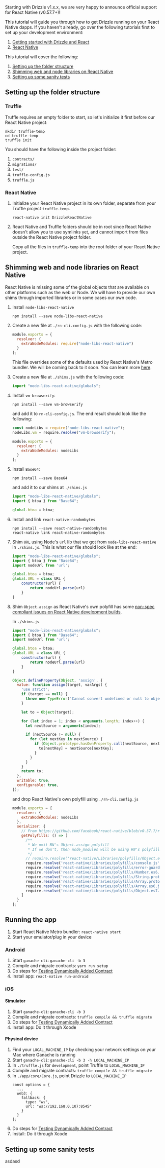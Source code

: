 Starting with Drizzle v1.x.x, we are very happy to announce official support for React Native (v0.57.7+)!

This tutorial will guide you through how to get Drizzle running on your React Native dapps. If you haven't already, go over the following tutorials first to set up your development environment: 

1. [Getting started with Drizzle and React](https://www.truffleframework.com/tutorials/getting-started-with-drizzle-and-react)
1. [React Native](https://facebook.github.io/react-native/docs/getting-started.html)

This tutorial will cover the following:

1. [Setting up the folder structure](#setting-up-the-folder-structure)
1. [Shimming web and node libraries on React Native](#Shimming-web-and-node-libraries-on-React-Native)
1. [Setting up some sanity tests](#Setting-up-some-sanity-tests)

## Setting up the folder structure

### Truffle

Truffle requires an empty folder to start, so let's initialize it first before our React Native project:

```shell
mkdir truffle-temp
cd truffle-temp
truffle init
```

You should have the following inside the project folder:

1. `contracts/`
1. `migrations/`
1. `test/`
1. `truffle-config.js`
1. `truffle.js`

### React Native

1. Initialize your React Native project in its own folder, separate from your Truffle project `truffle-temp`.

    ```shell
    react-native init DrizzleReactNative
    ```

1. React Native and Truffle folders should be in root since React Native doesn't allow you to use symlinks yet, and cannot import from files outside the React Native project folder.

    Copy all the files in `truffle-temp` into the root folder of your React Native project.

## Shimming web and node libraries on React Native

React Native is missing some of the global objects that are available on other platforms such as the web or Node. We will have to provide our own shims through imported libraries or in some cases our own code.

1. Install `node-libs-react-native`

    ```shell
    npm install --save node-libs-react-native
    ```
1. Create a new file at `./rn-cli.config.js` with the following code:

    ```js
    module.exports = {
      resolver: {
        extraNodeModules: require("node-libs-react-native")
      }
    };
    ```

    This file overrides some of the defaults used by React Native's Metro bundler. We will be coming back to it soon. You can learn more [here](https://facebook.github.io/react-native/docs/understanding-cli#cli-configs).

1. Create a new file at `./shims.js` with the following code:

    ```js
    import "node-libs-react-native/globals";
    ```

1. Install `vm-browserify`:

    ```shell
    npm install --save vm-browserify
    ```

    and add it to `rn-cli-config.js`. The end result should look like the following:

    ```js
    const nodeLibs = require("node-libs-react-native");
    nodeLibs.vm = require.resolve("vm-browserify");

    module.exports = {
      resolver: {
        extraNodeModules: nodeLibs
      }
    };
    ```

1. Install `Base64`:

    ```shell
    npm install --save Base64
    ```

   and add it to our shims at `./shims.js`
    ```js
    import "node-libs-react-native/globals";
    import { btoa } from "Base64";

    global.btoa = btoa;
    ```

1. Install and link `react-native-randombytes`

    ```shell
    npm install --save react-native-randombytes
    react-native link react-native-randombytes
    ```

1. Shim `URL` using Node's `url` lib that we got from `node-libs-react-native` in `./shims.js`. This is what our file should look like at the end:

    ```js
    import "node-libs-react-native/globals";
    import { btoa } from "Base64";
    import nodeUrl from 'url';

    global.btoa = btoa;
    global.URL = class URL {
        constructor(url) {
            return nodeUrl.parse(url)
        }
    }
    ```

1. Shim `Object.assign` as React Native's own polyfill has some [non-spec compliant issues on React Native development builds](https://github.com/facebook/react-native/issues/16814). 

    In `./shims.js`

    ```js
    import "node-libs-react-native/globals";
    import { btoa } from "Base64";
    import nodeUrl from 'url';

    global.btoa = btoa;
    global.URL = class URL {
        constructor(url) {
            return nodeUrl.parse(url)
        }
    }

    Object.defineProperty(Object, 'assign', {
      value: function assign(target, varArgs) {
        'use strict';
        if (target == null) {
          throw new TypeError('Cannot convert undefined or null to object');
        }

        let to = Object(target);

        for (let index = 1; index < arguments.length; index++) {
          let nextSource = arguments[index];

          if (nextSource != null) {
            for (let nextKey in nextSource) {
              if (Object.prototype.hasOwnProperty.call(nextSource, nextKey)) {
                to[nextKey] = nextSource[nextKey];
              }
            }
          }
        }
        return to;
      },
      writable: true,
      configurable: true,
    }); 
    ```

    and drop React Native's own polyfill using `./rn-cli.config.js`

    ```js
    module.exports = {
      resolver: {
        extraNodeModules: nodeLibs
      },
      serializer: {
        // From https://github.com/facebook/react-native/blob/v0.57.7/rn-get-polyfills.js
        getPolyfills: () => [
          /**
           * We omit RN's Object.assign polyfill
           * If we don't, then node_modules will be using RN's polyfill rather than ours.
           */
          // require.resolve('react-native/Libraries/polyfills/Object.es6.js'),
          require.resolve('react-native/Libraries/polyfills/console.js'),
          require.resolve('react-native/Libraries/polyfills/error-guard.js'),
          require.resolve('react-native/Libraries/polyfills/Number.es6.js'),
          require.resolve('react-native/Libraries/polyfills/String.prototype.es6.js'),
          require.resolve('react-native/Libraries/polyfills/Array.prototype.es6.js'),
          require.resolve('react-native/Libraries/polyfills/Array.es6.js'),
          require.resolve('react-native/Libraries/polyfills/Object.es7.js'),
        ]
      }
    };
    ```

## Running the app

1. Start React Native Metro bundler: `react-native start`
1. Start your emulator/plug in your device

### Android

1. Start `ganache-cli`: `ganache-cli -b 3`
1. Compile and migrate contracts: `yarn run setup`
1. Do steps for [Testing Dynamically Added Contract](#testing-dynamically-added-contract)
1. Install app: `react-native run-android`

### iOS

#### Simulator

1. Start `ganache-cli`: `ganache-cli -b 3`
1. Compile and migrate contracts: `truffle compile && truffle migrate`
1. Do steps for [Testing Dynamically Added Contract](#testing-dynamically-added-contract)
1. Install app: Do it through Xcode

#### Physical device

1. Find your `LOCAL_MACHINE_IP` by checking your network settings on your Mac where Ganache is running
1. Start `ganache-cli`: `ganache-cli -b 3 -h LOCAL_MACHINE_IP`
1. In `./truffle.js` for `development`, point Truffle to `LOCAL_MACHINE_IP` 
1. Compile and migrate contracts: `truffle compile && truffle migrate`
1. In `./app/core/Core.js`, point Drizzle to `LOCAL_MACHINE_IP`
    ```
    const options = {
      ...
      web3: {
        fallback: {
          type: "ws",
          url: "ws://192.168.0.107:8545"
        }
      }
    };
    ```
1. Do steps for [Testing Dynamically Added Contract](#testing-dynamically-added-contract)
1. Install: Do it through Xcode

## Setting up some sanity tests

asdasd